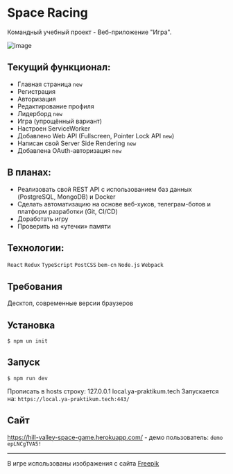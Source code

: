 # Space Racing

Командный учебный проект - Веб-приложение "Игра".

![image](https://user-images.githubusercontent.com/42203392/150950585-9c0831a0-f657-4eb3-ade2-c72e83ee4ea2.png)

## Текущий функционал:

- Главная страница `new`
- Регистрация
- Авторизация
- Редактирование профиля
- Лидерборд `new`
- Игра (упрощённый вариант)
- Настроен ServiceWorker
- Добавлено Web API (Fullscreen, Pointer Lock API `new`)
- Написан свой Server Side Rendering `new`
- Добавлена OAuth-авторизация `new`

## В планах:

- Реализовать свой REST API с использованием баз данных (PostgreSQL, MongoDB) и Docker
- Сделать автоматизацию на основе веб-хуков, телеграм-ботов и платформ разработки (Git, CI/CD)
- Доработать игру
- Проверить на «утечки» памяти

## Технологии:

`React` `Redux` `TypeScript` `PostCSS` `bem-cn` `Node.js` `Webpack`

## Требования

Десктоп, современные версии браузеров

## Установка

```
$ npm un init
```

## Запуск

```
$ npm run dev
```

Прописать в hosts строку: 127.0.0.1 local.ya-praktikum.tech
Запускается на: `https://local.ya-praktikum.tech:443/`

## Сайт

https://hill-valley-space-game.herokuapp.com/ - демо пользователь: `demo` `epLNCgTVA5!`

<hr/>
В игре использованы изображения с сайта <a href="http://www.freepik.com">Freepik</a>
